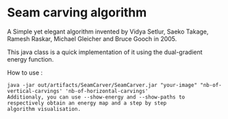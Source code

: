 <h1>Seam carving algorithm</h1>

A Simple yet elegant algorithm invented by Vidya Setlur, Saeko Takage, Ramesh Raskar, Michael Gleicher and Bruce Gooch in 2005.

This java class is a quick implementation of it using the dual-gradient energy function.

How to use :
```
java -jar out/artifacts/SeamCarver/SeamCarver.jar "your-image" "nb-of-vertical-carvings' 'nb-of-horizontal-carvings' 
Additionaly, you can use --show-energy and --show-paths to respectively obtain an energy map and a step by step 
algorithm visualisation.
```
